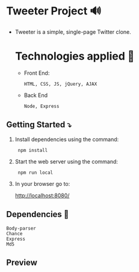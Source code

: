 # Tweeter Project 🔊

- Tweeter is a simple, single-page Twitter clone.

  # Technologies applied 🎒

  - Front End:

        HTML, CSS, JS, jQuery, AJAX

  - Back End
          
        Node, Express

## Getting Started ⤵️

1. Install dependencies using the command: 
  
        npm install
2. Start the web server using the command: 

        npm run local
                  
3. In your browser go to:

    <http://localhost:8080/>

## Dependencies 💾

    Body-parser
    Chance
    Express
    Md5

    
    
## Preview
